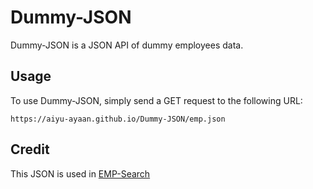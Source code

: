 # Dummy-JSON


Dummy-JSON is a JSON API of dummy employees data.

## Usage

To use Dummy-JSON, simply send a GET request to the following URL:

```
https://aiyu-ayaan.github.io/Dummy-JSON/emp.json
```

## Credit
This JSON is used in [EMP-Search](https://github.com/aiyu-ayaan/EmpSearch)
